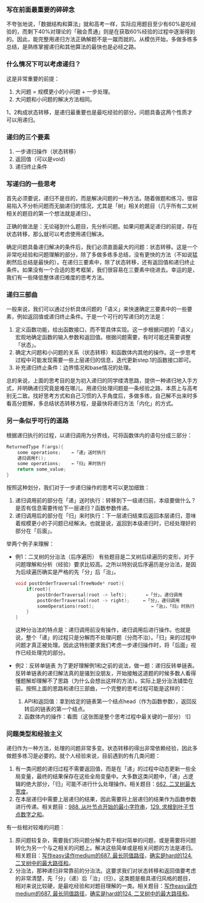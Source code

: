 ### 写在前面最重要的碎碎念

不夸张地说，「数据结构和算法」就和高考一样，实际应用题目至少有60%是吃经验的，而剩下40%对理论的「融会贯通」则是在获取60%经验的过程中逐渐得到的。因此，能完整用递归方法正确解题不是一蹴而就的。从模仿开始，多做多练多总结，是熟练掌握递归和其他算法的最快也是必经之路。

### 什么情况下可以考虑递归？

这是非常重要的前提：

1. 大问题 = 规模更小的小问题 + 一步处理。
2. 大问题和小问题的解决方法相同。

1，2构成状态转移，是递归最重要也是最吃经验的部分。问题具备这两个性质才可以用递归。

### 递归的三个要素

1. 一步递归操作（状态转移）
2. 返回值（可以是void）
3. 递归终止条件

### 写递归的一些思考

首先必须要说，递归不是目的，而是解决问题的一种方法。随着做题和练习，很容易陷入不分析问题而无脑递归的情况，尤其是「树」相关的题目（几乎所有二叉树相关的题目的第一个想法就是递归）。

正确的做法是：无论碰到什么题目，先分析问题。如果问题满足递归的前提，存在状态转移，那么就可以考虑使用递归解决。

确定问题具备递归解决的条件后，我们必须直面最大的问题：状态转移。这是一个非常吃经验和问题理解的部分，除了多做多练多总结，没有更快的方法（不如说猛刷然后总结是最快的）。在递归三要素中，除了状态转移，还有返回值和递归终止条件。如果没有一个合适的思考框架，我们很容易在三要素中绕进去。幸运的是，我们有一些降低整体递归难度的思考方法。

### 递归三部曲

一般来说，我们可以通过分析具体问题的「语义」来快速确定三要素中的一些要素，例如返回值或递归终止条件。于是一个可行的写递归的方法是：

1. 定义函数功能，给出函数接口，而不管具体实现。这一步根据问题的「语义」宏观地确定函数的输入参数和返回值。根据问题需要，有时可能还需要调整「状态」。
2. 确定大问题和小问题的关系（状态转移）和函数体内其他的操作。这一步思考过程中可能发现需要一些上层递归的信息，迭代更新step.1的函数接口即可。
3. 补充递归终止条件：边界情况和base情况的处理。

总的来说，上面的思考目的是为初入递归的同学缕清思路，提供一种递归地入手方式，并明确递归究竟是难在哪儿。用递归处理问题是一条经验之路，本质上与高考别无二致。找好思考方式和自己习惯的入手角度后，多做多练，自己解不出来时多看高分题解，多总结状态转移方程，是最快将递归方法「内化」的方式。

### 另一条似乎可行的道路

根据递归执行的过程，以递归调用为分界线，可将函数体内的语句分成三部分：

``` c++
ReturnedType f(args){
	some operations;    ←「递」送时执行
	递归调用f();
	some operations;    ←「归」来时执行
	return some_value;
}
```

按照这种划分，我们对于一步递归操作的思考可以更加细致：

1. 递归调用前的部分在「递」送时执行：转移到下一级递归前，本级要做什么？是否有信息需要传给下一层递归？函数参数传递。
2. 递归调用后的部分在「归」来时执行：下一层递归结束后返回本层递归，意味着规模更小的子问题已经解决。也就是说，返回到本级递归时，已经处理好的部分在「后面」。

举两个例子来理解：

+ 例1：二叉树的分治法（后序遍历）
	有些题目是二叉树后续遍历的变形，对于问题理解和分析（经验）要求比较高。之所以特别说后序遍历是分治法，是因为后续遍历确实是严格的先「分」后「治」。

	``` c++
	void postOrderTraversal(TreeNode* root){
		if(root){
			postOrderTraversal(root -> left);		←「分」，递归调用
			postOrderTraversal(root -> right);	   ←「分」，递归调用
			someOperations(root);					  ←「治」，「归」时执行
		}
	}
	```

	这种分治法的特点是：递归调用前没有操作，递归调用后进行操作。也就是说，整个「递」的过程只是分解而不处理问题（分而不治）。「归」来的过程中问题才真正被处理。因此这特别要求我们考虑一步递归操作时，将「后面」视作已经处理完的部分。

+ 例2：反转单链表
	为了更好理解例1和之前的说法，做一题：递归反转单链表。
	反转单链表的递归解法真的是骚到没朋友，开始接触这道题的时候多数人看得懂题解却理解不了思路（为什么会想出这样的方法）。实际上是分治法铺垫在前。按照上面的思路和递归三部曲，一个完整的思考过程可能是这样的：

	1. API和返回值：拿到给定的链表第一个结点head（作为函数参数），返回反转后的链表的第一个结点。
	2. 函数体内的操作：看图（这张图是整个思考过程中最关键的一部分）
	![]

### 问题类型和经验主义

递归作为一种方法，处理的问题非常多变。状态转移的得出非常依赖经验，因此多做题多练习是必要的。就个人经验来说，目前遇到的有几类问题：

1. 有一类问题的递归过程不需要返回值，而是在「递」的过程中动态更新一些全局变量，最终的结果保存在这些全局变量中。大多数这类问题中，「递」占逻辑的绝大部分，「归」可能不进行什么处理操作。相关题目：[662. 二叉树最大宽度][662]。
2. 在本层递归中需要上层递归的结果，因此需要将上层递归的结果作为函数参数进行传递。相关题目：[988. 从叶节点开始的最小字符串][988]，[129. 求根到叶子节点数字之和][129]。

有一些相对较难的问题：

1. 原问题较复杂，需要我们将问题分解为若干相对简单的问题，或是需要将问题转化为另一个与之相关的问题上。解决这些简单或是相关问题的方法是递归。相关题目：[写作easy读作medium的687. 最长同值路径][687]，[确实是hard的124. 二叉树中的最大路径和][124]。
2. 分治法，那种递归非常靠前的分治法。这要求我们对状态转移和返回值要考虑的非常清楚，先「分」（递）后「治」（归）。这类题是极具递归风格的题目，相对来说比较硬，是最吃经验和对题目理解的一类。相关题目：[写作easy读作medium的687. 最长同值路径][687]，[确实是hard的124. 二叉树中的最大路径和][124]。

[662]: ../leetcode/递归（树）/important-and-classical/M-662.二叉树最大宽度.md
[988]: ../leetcode/递归（树）/important-and-classical/M-988.从叶结点开始的最小字符串.md
[129]: ../leetcode/递归（树）/important-and-classical/M-129.求根到叶子节点数字之和.md
[687]: ../leetcode/递归（树）/Divide-and-Conquer/E(M)-687.最长同值路径.md
[124]: ../leetcode/递归（树）/Divide-and-Conquer/H-124.最大路径和.md
